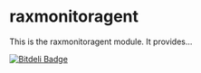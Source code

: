 # raxmonitoragent #

This is the raxmonitoragent module. It provides...


[![Bitdeli Badge](https://d2weczhvl823v0.cloudfront.net/davidcollom/puppet-rax-monitor-agent/trend.png)](https://bitdeli.com/free "Bitdeli Badge")

